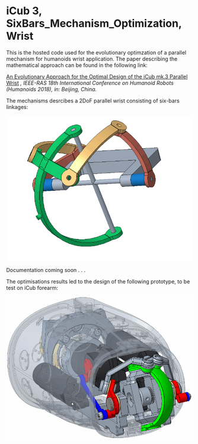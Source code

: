 # iCub 3, SixBars_Mechanism_Optimization, Wrist

This is the hosted code used for the evolutionary optimzation of a parallel mechanism for humanoids wrist application. 
The paper describing the mathematical approach can be found in the following link: 


[An Evolutionary Approach for the Optimal Design of the iCub mk.3 Parallel Wrist](https://www.researchgate.net/publication/328828290_An_Evolutionary_Approach_for_the_Optimal_Design_of_the_iCub_mk3_Parallel_Wrist?_sg=F0NScp3-mFuN89n5agVVzWKT0rdeRGterAEEYnv16CAgX67KeFH7g94dS4oQrIXYybYyCPxhh8xHLA.L__RNrN8yt5nkiSPKjh7KIs3BvnIhKsYuQAo84yzcz17hNp18nWL3_ROQTU1HyshxJXWlxLS0KeoFIn8uIl6yA&_sgd%5Bnc%5D=2&_sgd%5Bncwor%5D=0) 
*, IEEE-RAS 18th International Conference on Humanoid Robots (Humanoids 2018), in: Beijing, China.*

The mechanisms desrcibes a 2DoF parallel wrist consisting of six-bars linkages: 

![](mechanism.gif)

Documentation coming soon . . .

The optimisations results led to the design of the following prototype, to be test on iCub forearm: 


![](design_coupled.gif)

